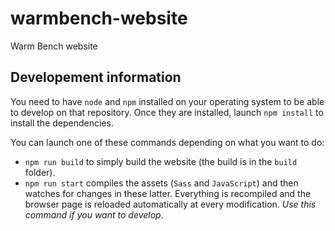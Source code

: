 # warmbench-website

Warm Bench website

## Developement information

You need to have `node` and `npm` installed on your operating system to
be able to develop on that repository. Once they are installed,
launch `npm install` to install the dependencies.

You can launch one of these commands depending on what you want to do:
- `npm run build` to simply build the website (the build is in the `build`
  folder).
- `npm run start` compiles the assets (`Sass` and `JavaScript`) and
  then watches for changes in these latter. Everything is recompiled
  and the browser page is reloaded automatically at every modification.
  _Use this command if you want to develop_.
